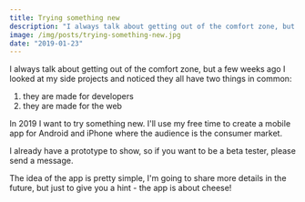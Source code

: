 ```yaml
---
title: Trying something new
description: "I always talk about getting out of the comfort zone, but a few weeks ago I looked at my side projects and noticed they all have two things in common."
image: /img/posts/trying-something-new.jpg
date: "2019-01-23"
---
```


I always talk about getting out of the comfort zone, but a few weeks ago I looked at my side projects and noticed they all have two things in common:

1. they are made for developers
2. they are made for the web

In 2019 I want to try something new. I'll use my free time to create a mobile app for Android and iPhone where the audience is the consumer market.

I already have a prototype to show, so if you want to be a beta tester, please send a message.

The idea of the app is pretty simple, I'm going to share more details in the future, but just to give you a hint - the app is about cheese!
